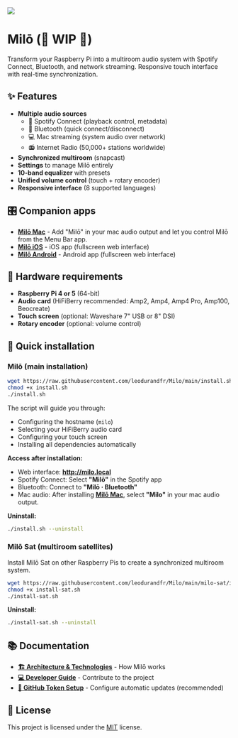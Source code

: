 
<picture>
<img style="pointer-events:none" src="https://leodurand.com/_autres/cover-milo-github@2x.png" />
</picture>

# Milō (🚧 WIP 🚧)

Transform your Raspberry Pi into a multiroom audio system with Spotify Connect, Bluetooth, and network streaming. Responsive touch interface with real-time synchronization.

## ✨ Features

- **Multiple audio sources**
  - 🎵 Spotify Connect (playback control, metadata)
  - 📱 Bluetooth (quick connect/disconnect)
  - 💻 Mac streaming (system audio over network)
  - 📻 Internet Radio (50,000+ stations worldwide)
- **Synchronized multiroom** (snapcast)
- **Settings** to manage Milō entirely
- **10-band equalizer** with presets
- **Unified volume control** (touch + rotary encoder)
- **Responsive interface** (8 supported languages)

## 🎛️ Companion apps

- [**Milō Mac**](https://github.com/leodurandfr/Milo-Mac) - Add "Milō" in your mac audio output and let you control Milō from the Menu Bar app.
- [**Milō iOS**](https://github.com/leodurandfr/Milo-iOS) - iOS app (fullscreen web interface)
- [**Milō Android**](https://github.com/leodurandfr/Milo-Android) - Android app (fullscreen web interface)

## 🔧 Hardware requirements

- **Raspberry Pi 4 or 5** (64-bit)
- **Audio card** (HiFiBerry recommended: Amp2, Amp4, Amp4 Pro, Amp100, Beocreate)
- **Touch screen** (optional: Waveshare 7" USB or 8" DSI)
- **Rotary encoder** (optional: volume control)

## 🚀 Quick installation

### Milō (main installation)

```bash
wget https://raw.githubusercontent.com/leodurandfr/Milo/main/install.sh
chmod +x install.sh
./install.sh
```

The script will guide you through:
- Configuring the hostname (`milo`)
- Selecting your HiFiBerry audio card
- Configuring your touch screen
- Installing all dependencies automatically

**Access after installation:**
- Web interface: **http://milo.local**
- Spotify Connect: Select **"Milō"** in the Spotify app
- Bluetooth: Connect to **"Milō · Bluetooth"**
- Mac audio: After installing [**Milō Mac**](https://github.com/leodurandfr/Milo-Mac), select **"Milo"** in your mac audio output.

**Uninstall:**
```bash
./install.sh --uninstall
```

### Milō Sat (multiroom satellites)

Install Milō Sat on other Raspberry Pis to create a synchronized multiroom system.

```bash
wget https://raw.githubusercontent.com/leodurandfr/Milo/main/milo-sat/install-sat.sh
chmod +x install-sat.sh
./install-sat.sh
```

**Uninstall:**
```bash
./install-sat.sh --uninstall
```

## 📚 Documentation

- **[🏗️ Architecture & Technologies](docs/architecture.md)** - How Milō works
- **[💻 Developer Guide](docs/development.md)** - Contribute to the project
- **[🔑 GitHub Token Setup](docs/github-token.md)** - Configure automatic updates (recommended)

## 📝 License

This project is licensed under the [MIT](LICENSE) license.

